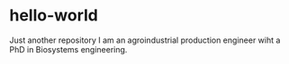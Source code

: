 # hello-world
Just another repository
I am an agroindustrial production engineer wiht a PhD in Biosystems engineering.
